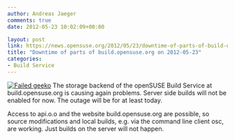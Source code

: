 ```yaml
---
author: Andreas Jaeger
comments: true
date: 2012-05-23 10:02:09+00:00

layout: post
link: https://news.opensuse.org/2012/05/23/downtime-of-parts-of-build-opensuse-org-on-2012-05-23/
title: "Downtime of parts of build.opensuse.org on 2012-05-23"
categories:
- Build Service
---
```

[![Failed geeko](http://en.opensuse.org/images/4/43/Failgeeko.png)](http://en.opensuse.org/openSUSE:Downtime)
The storage backend of the openSUSE Build Service at build.opensuse.org is causing again problems. Server side builds will not be enabled for now. The outage will be for at least today.

Access to api.o.o and the website build.opensuse.org are possible, so source modifications and local builds, e.g. via the command line client osc, are working. Just builds on the server will not happen.		

